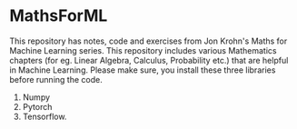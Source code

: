# MathsForML

This repository has notes, code and exercises from Jon Krohn's Maths for Machine Learning series.
This repository includes various Mathematics chapters (for eg. Linear Algebra, Calculus, Probability etc.) that are helpful in Machine Learning.
Please make sure, you install these three libraries before running the code.
1) Numpy
2) Pytorch
3) Tensorflow.
